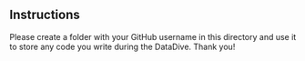 ## Instructions

Please create a folder with your GitHub username in this directory and use it to store any code you write during the DataDive. Thank you!
